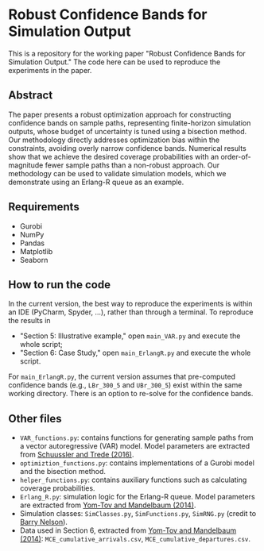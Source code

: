 # Robust Confidence Bands for Simulation Output

This is a repository for the working paper "Robust Confidence Bands for Simulation Output." The code here can be used to reproduce the experiments in the paper.

## Abstract
The paper presents a robust optimization approach for constructing confidence bands on sample paths, representing finite-horizon simulation outputs, whose budget of uncertainty is tuned using a bisection method. Our methodology directly addresses optimization bias within the constraints, avoiding overly narrow confidence bands. Numerical results show that we achieve the desired coverage probabilities with an order-of-magnitude fewer sample paths than a non-robust approach. Our methodology can be used to validate simulation models, which we demonstrate using an Erlang-R queue as an example.

## Requirements
- Gurobi
- NumPy
- Pandas
- Matplotlib
- Seaborn

## How to run the code
In the current version, the best way to reproduce the experiments is within an IDE (PyCharm, Spyder, ...), rather than through a terminal. To reproduce the results in
- "Section 5: Illustrative example," open `main_VAR.py` and execute the whole script;
- "Section 6: Case Study," open `main_ErlangR.py` and execute the whole script.

For `main_ErlangR.py`, the current version assumes that pre-computed confidence bands (e.g., `LBr_300_5` and `UBr_300_5`) exist within the same working directory. There is an option to re-solve for the confidence bands.

## Other files
- `VAR_functions.py`: contains functions for generating sample paths from a vector autoregressive (VAR) model. Model parameters are extracted from [Schuussler and Trede (2016)](https://www.sciencedirect.com/science/article/abs/pii/S0165176516302178).
- `optimiztion_functions.py`: contains implementations of a Gurobi model and the bisection method.
- `helper_functions.py`: contains auxiliary functions such as calculating coverage probabilities.
- `Erlang_R.py`: simulation logic for the Erlang-R queue. Model parameters are extracted from [Yom-Tov and Mandelbaum (2014)](https://pubsonline-informs-org.myaccess.library.utoronto.ca/doi/abs/10.1287/msom.2013.0474).
- Simulation classes: `SimClasses.py`, `SimFunctions.py`, `SimRNG.py` (credit to [Barry Nelson](https://www.mccormick.northwestern.edu/research-faculty/directory/profiles/nelson-barry.html)).
- Data used in Section 6, extracted from [Yom-Tov and Mandelbaum (2014)](https://pubsonline-informs-org.myaccess.library.utoronto.ca/doi/abs/10.1287/msom.2013.0474): `MCE_cumulative_arrivals.csv`, `MCE_cumulative_departures.csv`.
